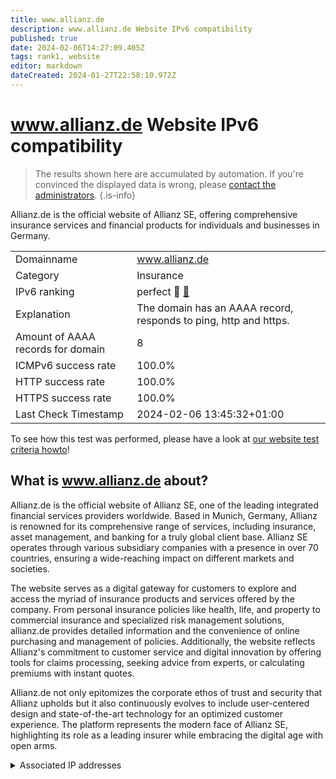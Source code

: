 ```yaml
---
title: www.allianz.de
description: www.allianz.de Website IPv6 compatibility
published: true
date: 2024-02-06T14:27:09.405Z
tags: rank1, website
editor: markdown
dateCreated: 2024-01-27T22:58:10.972Z
---
```


# www.allianz.de Website IPv6 compatibility

> The results shown here are accumulated by automation. If you're convinced the displayed data is wrong, please [contact the administrators](/howto/chat). 
{.is-info}

Allianz.de is the official website of Allianz SE, offering comprehensive insurance services and financial products for individuals and businesses in Germany.


|   |   |
| - | - |
| Domainname | www.allianz.de
| Category | Insurance |
| IPv6 ranking | perfect :1st_place_medal: [🔗](/howto/ranking) |
| Explanation | The domain has an AAAA record, responds to ping, http and https. |
| Amount of AAAA records for domain | 8 |
| ICMPv6 success rate | 100.0%|
| HTTP success rate | 100.0% |
| HTTPS success rate | 100.0% |
| Last Check Timestamp | 2024-02-06 13:45:32+01:00 |

To see how this test was performed, please have a look at [our website test criteria howto](/howto/testcriteria/website)!


## What is www.allianz.de about?
Allianz.de is the official website of Allianz SE, one of the leading integrated financial services providers worldwide. Based in Munich, Germany, Allianz is renowned for its comprehensive range of services, including insurance, asset management, and banking for a truly global client base. Allianz SE operates through various subsidiary companies with a presence in over 70 countries, ensuring a wide-reaching impact on different markets and societies.

The website serves as a digital gateway for customers to explore and access the myriad of insurance products and services offered by the company. From personal insurance policies like health, life, and property to commercial insurance and specialized risk management solutions, allianz.de provides detailed information and the convenience of online purchasing and management of policies. Additionally, the website reflects Allianz's commitment to customer service and digital innovation by offering tools for claims processing, seeking advice from experts, or calculating premiums with instant quotes.

Allianz.de not only epitomizes the corporate ethos of trust and security that Allianz upholds but it also continuously evolves to include user-centered design and state-of-the-art technology for an optimized customer experience. The platform represents the modern face of Allianz SE, highlighting its role as a leading insurer while embracing the digital age with open arms.



<details>
<summary>Associated IP addresses</summary>

2600:9000:2490:9200:19:bc8b:b200:93a1

2600:9000:2490:bc00:19:bc8b:b200:93a1

2600:9000:2490:c600:19:bc8b:b200:93a1

2600:9000:2490:d000:19:bc8b:b200:93a1

2600:9000:2490:ea00:19:bc8b:b200:93a1

2600:9000:2490:4e00:19:bc8b:b200:93a1

2600:9000:2490:6a00:19:bc8b:b200:93a1

2600:9000:2490:7400:19:bc8b:b200:93a1

</details>

